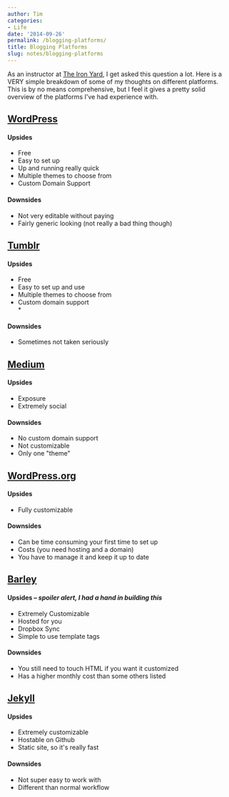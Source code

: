 ```yaml
---
author: Tim
categories:
- Life
date: '2014-09-26'
permalink: /blogging-platforms/
title: Blogging Platforms
slug: notes/blogging-platforms
---
```


As an instructor at [The Iron Yard][1], I get asked this question a lot. Here is a VERY simple breakdown of some of my thoughts on different platforms. This is by no means comprehensive, but I feel it gives a pretty solid overview of the platforms I've had experience with.

<!--more-->

## [WordPress][2]

#### Upsides

  * Free
  * Easy to set up
  * Up and running really quick
  * Multiple themes to choose from
  * Custom Domain Support

#### Downsides

  * Not very editable without paying
  * Fairly generic looking (not really a bad thing though)

## [Tumblr][3]

#### Upsides

  * Free
  * Easy to set up and use
  * Multiple themes to choose from
  * Custom domain support  
    *

#### Downsides

  * Sometimes not taken seriously

## [Medium][4]

#### Upsides

  * Exposure
  * Extremely social

#### Downsides

  * No custom domain support
  * Not customizable
  * Only one "theme"

## [WordPress.org][5]

#### Upsides

  * Fully customizable

#### Downsides

  * Can be time consuming your first time to set up
  * Costs (you need hosting and a domain)
  * You have to manage it and keep it up to date

## [Barley][6]

#### Upsides &#8211; *spoiler alert, I had a hand in building this*

  * Extremely Customizable
  * Hosted for you
  * Dropbox Sync
  * Simple to use template tags

#### Downsides

  * You still need to touch HTML if you want it customized
  * Has a higher monthly cost than some others listed

## [Jekyll][7]

#### Upsides

  * Extremely customizable
  * Hostable on Github
  * Static site, so it's really fast

#### Downsides

  * Not super easy to work with
  * Different than normal workflow

 [1]: http://theironyard.com
 [2]: http://wordpress.com
 [3]: http://tumblr.com
 [4]: http://medium.com/
 [5]: http://wordpress.org
 [6]: http://getbarley.com
 [7]: http://jekyllrb.com/
 